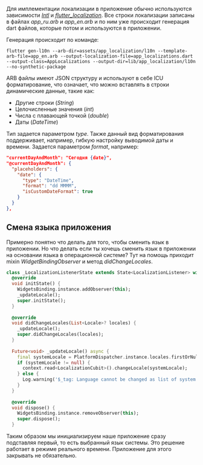Для имплементации локализации в приложение обычно используются зависимости [*Intl*](https://pub.dev/packages/intl) и *[flutter_localization](https://pub.dev/packages/flutter_localization)*. Все строки локализации записаны в файлах *app_ru.arb* и *app_en.arb* и по ним уже происходит генерация dart файлов, которые потом и используются в приложении.

Генерация происходит по команде:

```
flutter gen-l10n --arb-dir=assets/app_localization/l10n --template-arb-file=app_en.arb --output-localization-file=app_localizations.dart --output-class=AppLocalizations --output-dir=lib/app_localization/l10n --no-synthetic-package
```

ARB файлы имеют JSON структуру и используют в себе ICU форматирование, что означает, что можно вставлять в строки динамические данные, такие как:
* Другие строки (*String*)
* Целочисленные значения (*int*)
* Числа с плавающей точкой (*double*)
* Даты (*DateTime*)

Тип задается параметром *type*.
Также данный вид форматирования поддерживает, например, гибкую настройку выводимой даты и времени. Задается параметром *format*, например:
```json
"currentDayAndMonth": "Сегодня {date}",  
"@currentDayAndMonth": {  
  "placeholders": {  
    "date": {  
      "type": "DateTime",  
      "format": "dd MMMM",  
      "isCustomDateFormat": true  
    }  
  }  
},
```

## Смена языка приложения

Примерно понятно что делать для того, чтобы сменить язык в приложении. Но что делать если ты хочешь сменить язык в приложении на основании языка в операционной системе? Тут на помощь приходит mixin *WidgetBindingObserver* и метод *didChangeLocales*.

```dart
class _LocalizationListenerState extends State<LocalizationListener> with WidgetsBindingObserver {  
  @override  
  void initState() {  
    WidgetsBinding.instance.addObserver(this);  
    _updateLocale();  
    super.initState();  
  }  
  
  @override  
  void didChangeLocales(List<Locale>? locales) {  
    _updateLocale();  
    super.didChangeLocales(locales);  
  }  
  
  Future<void> _updateLocale() async {  
    final systemLocale = PlatformDispatcher.instance.locales.firstOrNull;  
    if (systemLocale != null) {  
      context.read<LocalizationCubit>().changeLocale(systemLocale);  
    } else {  
      Log.warning('$_tag: Language cannot be changed as list of system languages is empty');  
    }  
  }  
  
  @override  
  void dispose() {  
    WidgetsBinding.instance.removeObserver(this);  
    super.dispose();  
  }
```

Таким образом мы инициализируем наше приложение сразу подставляя первый, то есть выбранный язык системы. Это решение работает в режиме реального времени. Приложение для этого закрывать не обязательно.